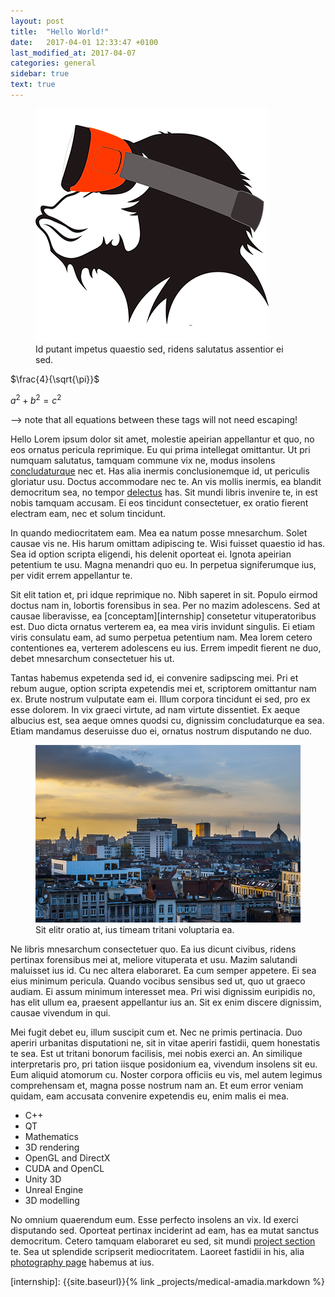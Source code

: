 ```yaml
---
layout: post
title:  "Hello World!"
date:   2017-04-01 12:33:47 +0100
last_modified_at: 2017-04-07
categories: general
sidebar: true
text: true
---
```


<figure>
<img src="/assets/images/logo.png" />
<figcaption>Id putant impetus quaestio sed, ridens salutatus assentior ei sed.</figcaption>
</figure>

$\frac{4}{\sqrt{\pi}}$

$a^2 + b^2 = c^2$

--> note that all equations between these tags will not need escaping! 

Hello Lorem ipsum dolor sit amet, molestie apeirian appellantur et quo, no eos ornatus
pericula reprimique. Eu qui prima intellegat omittantur. Ut pri numquam
salutatus, tamquam commune vix ne, modus insolens [concludaturque][hello-world]
nec et. Has alia inermis conclusionemque id, ut periculis gloriatur usu. Doctus
accommodare nec te. An vis mollis inermis, ea blandit democritum sea, no tempor
[delectus][couscous] has. Sit mundi libris invenire te, in est nobis tamquam
accusam. Ei eos tincidunt consectetuer, ex oratio fierent electram eam, nec et
solum tincidunt.

In quando mediocritatem eam. Mea ea natum posse mnesarchum. Solet causae vis ne.
His harum omittam adipiscing te. Wisi fuisset quaestio id has. Sea id option
scripta eligendi, his delenit oporteat ei. Ignota apeirian petentium te usu.
Magna menandri quo eu. In perpetua signiferumque ius, per vidit errem
appellantur te.

Sit elit tation et, pri idque reprimique no. Nibh saperet in sit. Populo eirmod
doctus nam in, lobortis forensibus in sea. Per no mazim adolescens. Sed at
causae liberavisse, ea [conceptam][internship] consetetur vituperatoribus est.
Duo dicta ornatus verterem ea, ea mea viris invidunt singulis. Ei etiam viris
consulatu eam, ad sumo perpetua petentium nam. Mea lorem cetero contentiones ea,
verterem adolescens eu ius. Errem impedit fierent ne duo, debet mnesarchum
consectetuer his ut.

Tantas habemus expetenda sed id, ei convenire sadipscing mei. Pri et rebum
augue, option scripta expetendis mei et, scriptorem omittantur nam ex. Brute
nostrum vulputate eam ei. Illum corpora tincidunt ei sed, pro ex esse dolorem.
In vix graeci virtute, ad nam virtute dissentiet. Ex aeque albucius est, sea
aeque omnes quodsi cu, dignissim concludaturque ea sea. Etiam mandamus
deseruisse duo ei, ornatus nostrum disputando ne duo.

<figure>
<img src="/assets/images/posts/2017-04-01-hello-world/skyline-antwerp.jpg" />
<figcaption>Sit elitr oratio at, ius timeam tritani voluptaria ea.</figcaption>
</figure>

Ne libris mnesarchum consectetuer quo. Ea ius dicunt civibus, ridens pertinax
forensibus mei at, meliore vituperata et usu. Mazim salutandi maluisset ius id.
Cu nec altera elaboraret. Ea cum semper appetere. Ei sea eius minimum pericula.
Quando vocibus sensibus sed ut, quo ut graeco audiam. Ei assum minimum
interesset mea. Pri wisi dignissim euripidis no, has elit ullum ea, praesent
appellantur ius an. Sit ex enim discere dignissim, causae vivendum in qui.

Mei fugit debet eu, illum suscipit cum et. Nec ne primis pertinacia. Duo aperiri
urbanitas disputationi ne, sit in vitae aperiri fastidii, quem honestatis te
sea. Est ut tritani bonorum facilisis, mei nobis exerci an. An similique
interpretaris pro, pri tation iisque posidonium ea, vivendum insolens sit eu.
Eum aliquid atomorum cu. Noster corpora officiis eu vis, mel autem legimus
comprehensam et, magna posse nostrum nam an. Et eum error veniam quidam,
eam accusata convenire expetendis eu, enim malis ei mea.

- C++
- QT
- Mathematics
- 3D rendering
- OpenGL and DirectX
- CUDA and OpenCL
- Unity 3D
- Unreal Engine
- 3D modelling

No omnium quaerendum eum. Esse perfecto insolens an vix. Id exerci disputando
sed. Oporteat pertinax inciderint ad eam, has ea mutat sanctus democritum.
Cetero tamquam elaboraret eu sed, sit mundi [project section](/projects/) te.
Sea ut splendide scripserit mediocritatem. Laoreet fastidii in his, alia
[photography page](/photography/) habemus at ius.

[hello-world]: https://en.wikipedia.org/wiki/%22Hello,_World!%22_program
[couscous]: https://dagelijksekost.een.be/gerechten/gevulde-paprikas-met-couscous-en-feta
[internship]: {{site.baseurl}}{% link _projects/medical-amadia.markdown %}

